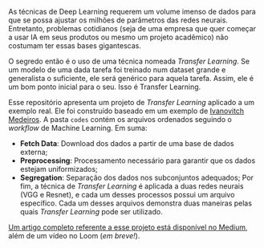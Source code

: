 
As técnicas de Deep Learning requerem um volume imenso de dados para que se possa ajustar os milhões de parâmetros das redes neurais. Entretanto, problemas cotidianos (seja de uma empresa que quer começar a usar IA em seus produtos ou mesmo um projeto acadêmico) não costumam ter essas bases gigantescas.

O segredo então é o uso de uma técnica nomeada _Transfer Learning_. Se um modelo de uma dada tarefa foi treinado num dataset grande e generalista o suficiente, ele será genérico para aquela tarefa. Assim, ele é um bom ponto inicial para o seu. Isso é Transfer Learning.

Esse repositório apresenta um projeto de _Transfer Learning_ aplicado a um exemplo real. Ele foi construído baseado em um exemplo de [Ivanovitch Medeiros](https://github.com/ivanovitchm/embedded.ai/blob/main/lessons/week_10/TransferLearning.ipynb). A pasta `codes` contém os arquivos ordenados seguindo o _workflow_ de Machine Learning. Em suma:
- **Fetch Data**: Download dos dados a partir de uma base de dados externa;
- **Preprocessing**: Processamento necessário para garantir que os dados estejam uniformizados;
- **Segregation**: Separação dos dados nos subconjuntos adequados;
Por fim, a técnica de _Transfer Learning_ é aplicada a duas redes neurais (VGG e Resnet), e cada um desses processos possui um arquivo específico. Cada um desses arquivos demonstra duas maneiras pelas quais _Transfer Learning_ pode ser utilizado.

[Um artigo completo referente a esse projeto está disponível no Medium](https://medium.com/@mateus.d.assis.silva/transfer-learning-com-vgg16-e-resnet50-39e58c3e84c3), além de um vídeo no Loom (_em breve!_).
